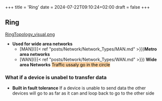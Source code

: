 +++
title = 'Ring'
date = 2024-07-22T09:10:24+02:00
draft = false
+++

## Ring 
[RingTopology_visual.png](/RingTopology_visual.png)
* **Used for wide area networks**
	- [MAN]({{< ref "posts/Network/Network_Types/MAN.md" >}})**Metro area networks**
	- [WAN]({{< ref "posts/Network/Network_Types/WAN.md" >}}) **Wide area Networks**
<mark style="background: #FFB86CA6;">Traffic ussaly go in the circle </mark>
### What if a device is unabel to transfer data
- **Built in fault tolerance**
	If a device is unable to send data the other devices will go to as far as it can and loop back to go to the other side

